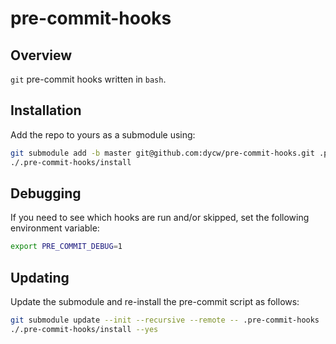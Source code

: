 # pre-commit-hooks

## Overview

`git` pre-commit hooks written in `bash`.

## Installation

Add the repo to yours as a submodule using:

```bash
git submodule add -b master git@github.com:dycw/pre-commit-hooks.git .pre-commit-hooks
./.pre-commit-hooks/install
```

## Debugging

If you need to see which hooks are run and/or skipped, set the following environment variable:

```bash
export PRE_COMMIT_DEBUG=1
```





## Updating

Update the submodule and re-install the pre-commit script as follows:

```bash
git submodule update --init --recursive --remote -- .pre-commit-hooks
./.pre-commit-hooks/install --yes

```
